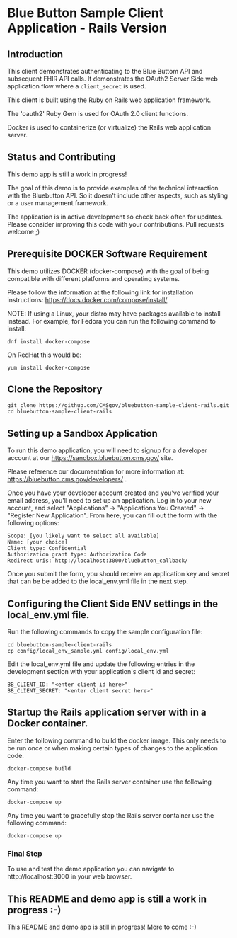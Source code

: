 Blue Button Sample Client Application - Rails Version
======================================================

## Introduction

This client demonstrates authenticating to the Blue Buttom API and subsequent FHIR API calls.
It demonstrates the OAuth2 Server Side web application flow where a `client_secret` is used.

This client is built using the Ruby on Rails web application framework. 

The 'oauth2' Ruby Gem is used for OAuth 2.0 client functions.

Docker is used to containerize (or virtualize) the Rails web application server.

## Status and Contributing

This demo app is still a work in progress! 

The goal of this demo is to provide examples of the technical interaction with the Bluebutton API. So it doesn't
include other aspects, such as styling or a user management framework. 

The application is in active development so check back often for updates.
Please consider improving this code with your contributions. Pull requests welcome ;)

## Prerequisite DOCKER Software Requirement

This demo utilizes DOCKER (docker-compose) with the goal of being compatible with different platforms and operating systems. 

Please follow the information at the following link for installation instructions: https://docs.docker.com/compose/install/

NOTE: If using a Linux, your distro may have packages available to install instead. For example, for Fedora you can run the following command to install:

    dnf install docker-compose

On RedHat this would be:

    yum install docker-compose


## Clone the Repository

    git clone https://github.com/CMSgov/bluebutton-sample-client-rails.git
    cd bluebutton-sample-client-rails 

## Setting up a Sandbox Application

To run this demo application, you will need to signup for a developer account
at our https://sandbox.bluebutton.cms.gov/ site.

Please reference our documentation for more information at: https://bluebutton.cms.gov/developers/ .

Once you have your developer account created and you've verified your email address,
you'll need to set up an application. Log in to your new account, and select
"Applications" -> "Applications You Created" -> "Register New Application". From
here, you can fill out the form with the following options:

    Scope: [you likely want to select all available]
    Name: [your choice]
    Client type: Confidential
    Authorization grant type: Authorization Code
    Redirect uris: http://localhost:3000/bluebutton_callback/

Once you submit the form, you should receive an application key and secret that
can be be added to the local_env.yml file in the next step.

## Configuring the Client Side ENV settings in the local_env.yml file.

Run the following commands to copy the sample configuration file:

    cd bluebutton-sample-client-rails
    cp config/local_env_sample.yml config/local_env.yml

Edit the local_env.yml file and update the following entries in the development section with your
application's client id and secret: 

    BB_CLIENT_ID: "<enter client id here>"
    BB_CLIENT_SECRET: "<enter client secret here>"


## Startup the Rails application server with in a Docker container.

Enter the following command to build the docker image. This only needs to be run once or when
making certain types of changes to the application code.

    docker-compose build

Any time you want to start the Rails server container use the following command:

    docker-compose up


Any time you want to gracefully stop the Rails server container use the following command:

    docker-compose up
    
### Final Step

To use and test the demo application you can navigate to http://localhost:3000 in your web browser.


## This README and demo app is still a work in progress :-)

This README and demo app is still in progress! More to come :-)
